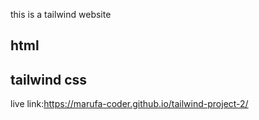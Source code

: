 this is a tailwind website

## html
## tailwind css


live link:https://marufa-coder.github.io/tailwind-project-2/